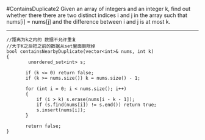 #ContainsDuplicate2
Given an array of integers and an integer k, find out whether there there are two distinct indices i and j in the array 
such that nums[i] = nums[j] and the difference between i and j is at most k.



---



```
//距离为k之内的 数据不允许重复
//大于K之后把之前的数据从set里面删除掉
bool containsNearbyDuplicate(vector<int>& nums, int k)
{
        unordered_set<int> s;

       if (k <= 0) return false;
       if (k >= nums.size()) k = nums.size() - 1;

       for (int i = 0; i < nums.size(); i++)
       {
           if (i > k) s.erase(nums[i - k - 1]);
           if (s.find(nums[i]) != s.end()) return true;
           s.insert(nums[i]);
       }

       return false;
}
```